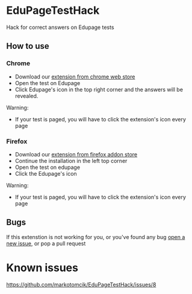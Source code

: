 # EduPageTestHack
Hack for correct answers on Edupage tests

## How to use
### Chrome
- Download our [extension from chrome web store](https://chrome.google.com/webstore/detail/edupagetesthack/mpjlmnnbpcfaemadngfdjhpoikkblell)
- Open the test on Edupage
- Click Edupage's icon in the top right corner and the answers will be revealed.

Warning: 
- If your test is paged, you will have to click the extension's icon every page

### Firefox
- Download our [extension from firefox addon store](https://addons.mozilla.org/sk/firefox/addon/edupagetesthack/)
- Continue the installation in the left top corner
- Open the test on edupage
- Click the Edupage's icon

Warning:  
- If your test is paged, you will have to click the extension's icon every page

## Bugs
If this extenstion is not working for you, or you've found any bug [open a new issue](https://github.com/markotomcik/EduPageTestHack/issues/new/choose), or pop a pull request

# Known issues
https://github.com/markotomcik/EduPageTestHack/issues/8
